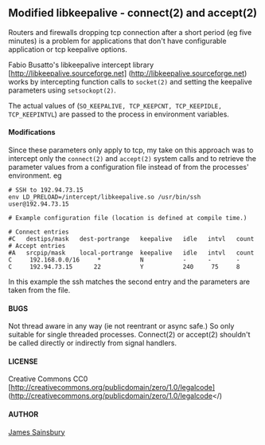 ## Modified libkeepalive - connect(2) and accept(2)

Routers and firewalls dropping tcp connection after a short period
(eg five minutes) is a problem for applications that don't have
configurable application or tcp keepalive options.

Fabio Busatto's libkeepalive intercept library [http://libkeepalive.sourceforge.net]
(http://libkeepalive.sourceforge.net)
works by intercepting function calls to `socket(2)` and
setting the keepalive parameters using `setsockopt(2)`. 

The actual values of (`SO_KEEPALIVE, TCP_KEEPCNT, TCP_KEEPIDLE, TCP_KEEPINTVL`)
are passed to the process in environment variables.

#### Modifications

Since these parameters only apply to tcp, my take on this approach was to intercept
only the `connect(2)` and `accept(2)` system calls and to retrieve the parameter
values from a configuration file instead of from the processes' environment.
eg

    # SSH to 192.94.73.15
    env LD_PRELOAD=/intercept/libkeepalive.so /usr/bin/ssh user@192.94.73.15

    # Example configuration file (location is defined at compile time.)
    
    # Connect entries
    #C   destips/mask   dest-portrange   keepalive   idle   intvl   count   
    # Accept entries
    #A   srcpip/mask    local-portrange  keepalive   idle   intvl   count   
    C     192.168.0.0/16     *           N           -      -       -
    C     192.94.73.15      22           Y           240     75     8
    

In this example the ssh matches the second entry and the parameters
are taken from the file.

#### BUGS
Not thread aware in any way (ie not reentrant or async safe.) So only suitable for single threaded processes. Connect(2) or accept(2) shouldn't be called directly or indirectly from signal handlers. 

#### LICENSE
Creative Commons CC0
[http://creativecommons.org/publicdomain/zero/1.0/legalcode]
(http://creativecommons.org/publicdomain/zero/1.0/legalcode</)

#### AUTHOR
[James Sainsbury](mailto:toves@sdf.lonestar.org)
